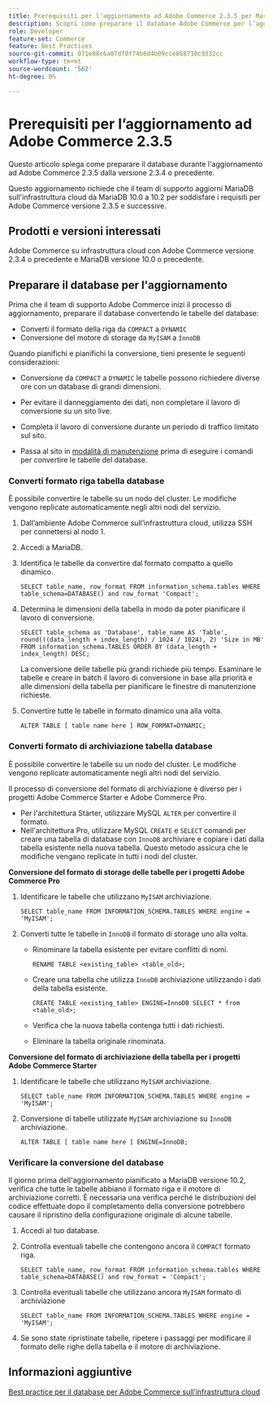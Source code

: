 ```yaml
---
title: Prerequisiti per l’aggiornamento ad Adobe Commerce 2.3.5 per MariaDB
description: Scopri come preparare il database Adobe Commerce per l’aggiornamento da Adobe Commerce 2.3.5.
role: Developer
feature-set: Commerce
feature: Best Practices
source-git-commit: 071e88c6a07df0f74b6d4b09cce858710c9332cc
workflow-type: tm+mt
source-wordcount: '562'
ht-degree: 0%

---
```



# Prerequisiti per l’aggiornamento ad Adobe Commerce 2.3.5

Questo articolo spiega come preparare il database durante l&#39;aggiornamento ad Adobe Commerce 2.3.5 dalla versione 2.3.4 o precedente.

Questo aggiornamento richiede che il team di supporto aggiorni MariaDB sull&#39;infrastruttura cloud da MariaDB 10.0 a 10.2 per soddisfare i requisiti per Adobe Commerce versione 2.3.5 e successive.

## Prodotti e versioni interessati

Adobe Commerce su infrastruttura cloud con Adobe Commerce versione 2.3.4 o precedente e MariaDB versione 10.0 o precedente.

## Preparare il database per l&#39;aggiornamento

Prima che il team di supporto Adobe Commerce inizi il processo di aggiornamento, preparare il database convertendo le tabelle del database:

- Converti il formato della riga da `COMPACT` a `DYNAMIC`
- Conversione del motore di storage da `MyISAM` a `InnoDB`

Quando pianifichi e pianifichi la conversione, tieni presente le seguenti considerazioni:

- Conversione da `COMPACT` a `DYNAMIC` le tabelle possono richiedere diverse ore con un database di grandi dimensioni.

- Per evitare il danneggiamento dei dati, non completare il lavoro di conversione su un sito live.

- Completa il lavoro di conversione durante un periodo di traffico limitato sul sito.

- Passa al sito in [modalità di manutenzione](../../../installation/tutorials/maintenance-mode.md) prima di eseguire i comandi per convertire le tabelle del database.

### Converti formato riga tabella database

È possibile convertire le tabelle su un nodo del cluster. Le modifiche vengono replicate automaticamente negli altri nodi del servizio.

1. Dall’ambiente Adobe Commerce sull’infrastruttura cloud, utilizza SSH per connettersi al nodo 1.

1. Accedi a MariaDB.

1. Identifica le tabelle da convertire dal formato compatto a quello dinamico.

   ```mysql
   SELECT table_name, row_format FROM information_schema.tables WHERE table_schema=DATABASE() and row_format 'Compact';
   ```

1. Determina le dimensioni della tabella in modo da poter pianificare il lavoro di conversione.

   ```mysql
   SELECT table_schema as 'Database', table_name AS 'Table', round(((data_length + index_length) / 1024 / 1024), 2) 'Size in MB' FROM information_schema.TABLES ORDER BY (data_length + index_length) DESC;
   ```

   La conversione delle tabelle più grandi richiede più tempo. Esaminare le tabelle e creare in batch il lavoro di conversione in base alla priorità e alle dimensioni della tabella per pianificare le finestre di manutenzione richieste.

1. Convertire tutte le tabelle in formato dinamico una alla volta.

   ```mysql
   ALTER TABLE [ table name here ] ROW_FORMAT=DYNAMIC;
   ```

### Converti formato di archiviazione tabella database

È possibile convertire le tabelle su un nodo del cluster. Le modifiche vengono replicate automaticamente negli altri nodi del servizio.

Il processo di conversione del formato di archiviazione è diverso per i progetti Adobe Commerce Starter e Adobe Commerce Pro.

- Per l&#39;architettura Starter, utilizzare MySQL `ALTER` per convertire il formato.
- Nell&#39;architettura Pro, utilizzare MySQL `CREATE` e `SELECT` comandi per creare una tabella di database con `InnoDB` archiviare e copiare i dati dalla tabella esistente nella nuova tabella. Questo metodo assicura che le modifiche vengano replicate in tutti i nodi del cluster.

**Conversione del formato di storage delle tabelle per i progetti Adobe Commerce Pro**

1. Identificare le tabelle che utilizzano `MyISAM` archiviazione.

   ```mysql
   SELECT table_name FROM INFORMATION_SCHEMA.TABLES WHERE engine = 'MyISAM';
   ```

1. Converti tutte le tabelle in `InnoDB` il formato di storage uno alla volta.

   - Rinominare la tabella esistente per evitare conflitti di nomi.

      ```mysql
      RENAME TABLE <existing_table> <table_old>;
      ```

   - Creare una tabella che utilizza `InnoDB` archiviazione utilizzando i dati della tabella esistente.

      ```mysql
      CREATE TABLE <existing_table> ENGINE=InnoDB SELECT * from <table_old>;
      ```

   - Verifica che la nuova tabella contenga tutti i dati richiesti.

   - Eliminare la tabella originale rinominata.


**Conversione del formato di archiviazione della tabella per i progetti Adobe Commerce Starter**

1. Identificare le tabelle che utilizzano `MyISAM` archiviazione.

   ```mysql
   SELECT table_name FROM INFORMATION_SCHEMA.TABLES WHERE engine = 'MyISAM';
   ```

1. Conversione di tabelle utilizzate `MyISAM` archiviazione su `InnoDB` archiviazione.

   ```mysql
   ALTER TABLE [ table name here ] ENGINE=InnoDB;
   ```

### Verificare la conversione del database

Il giorno prima dell&#39;aggiornamento pianificato a MariaDB versione 10.2, verifica che tutte le tabelle abbiano il formato riga e il motore di archiviazione corretti. È necessaria una verifica perché le distribuzioni del codice effettuate dopo il completamento della conversione potrebbero causare il ripristino della configurazione originale di alcune tabelle.

1. Accedi al tuo database.

1. Controlla eventuali tabelle che contengono ancora il `COMPACT` formato riga.

   ```mysql
   SELECT table_name, row_format FROM information_schema.tables WHERE table_schema=DATABASE() and row_format = 'Compact';
   ```

1. Controlla eventuali tabelle che utilizzano ancora `MyISAM` formato di archiviazione

   ```mysql
   SELECT table_name FROM INFORMATION_SCHEMA.TABLES WHERE engine = 'MyISAM';
   ```

1. Se sono state ripristinate tabelle, ripetere i passaggi per modificare il formato delle righe della tabella e il motore di archiviazione.

## Informazioni aggiuntive

[Best practice per il database per Adobe Commerce sull’infrastruttura cloud](../planning/database-on-cloud.md)

